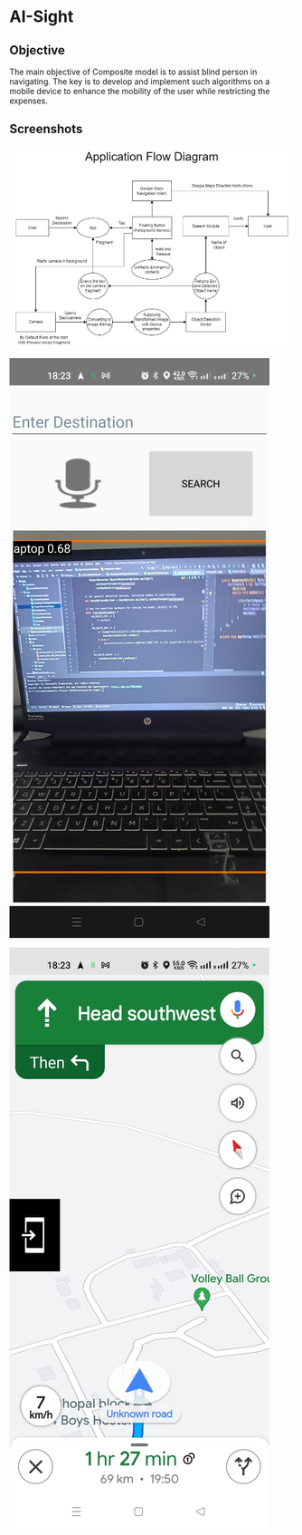 # AI-Sight

## Objective

The main objective of Composite model is to assist blind person in navigating. The key is to 
develop and implement such algorithms on a mobile device to enhance the mobility of the 
user while restricting the expenses.

## Screenshots
![Flow Diagram](/screenshots/DataFlowDiagrams-DFD-L1%20final%20report.png)

![Search Page](/screenshots/SearchPage.jpeg)

![Floating Point](/screenshots/FloatingButtonAndNavigation.jpeg)
